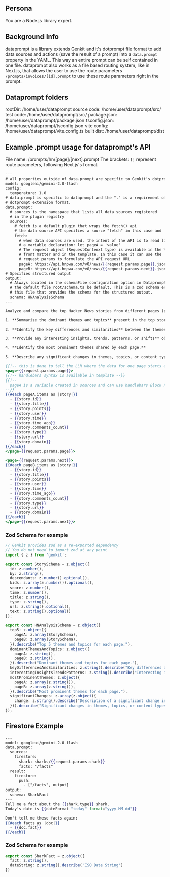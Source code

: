 ## Persona
You are a Node.js library expert. 

## Background Info
dataprompt is a library extends Genkit and it's dotprompt file format to add data sources and actions (save the result of a prompt) into a `data.prompt` property in the YAML. This way an entire prompt can be self contained in one file. dataprompt also works as a file based routing system, like in Next.js, that allows the user to use the route parameters `/prompts/invoices/[id].prompt` to use these route parameters right in the prompt.

## Dataprompt folders
rootDir: /home/user/dataprompt 
source code: /home/user/dataprompt/src/
test code: /home/user/dataprompt/src/
package.json: /home/user/dataprompt/package.json
tsconfig.json: /home/user/dataprompt/tsconfig.json
vite config: /home/user/dataprompt/vite.config.ts
built dist: /home/user/dataprompt/dist

## Example .prompt usage for dataprompt's API
File name: /prompts/hn/[page]/[next].prompt
The brackets: `[]` represent route parameters, following Next.js's format.

```hbs
---
# all properties outside of data.prompt are specific to Genkit's dotprompt
model: googleai/gemini-2.0-flash
config:
  temperature: 1.0
# data.prompt is specific to dataprompt and the "." is a requirement of the
# dotprompt extension format.
data.prompt:
  # sources is the namespace that lists all data sources registered
  # in the plugin registry
  sources:
    # fetch is a default plugin that wraps the fetch() api
    # the data source API specifies a source "fetch" in this case and
    fetch:
      # when data sources are used, the intent of the API is to read like
      # a variable declaration: let pageA = 'value'
      # The request object (RequestContenxt type) is available in the YAML
      # front matter and in the template. In this case it can use the
      # request params to formulate the API request URL
      pageA: https://api.hnpwa.com/v0/news/{{request.params.page}}.json
      pageB: https://api.hnpwa.com/v0/news/{{request.params.next}}.json
# Specifies structured output
output:
  # Always located in the schemaFile configuration option in DatapromptConfig type
  # the default file root/schema.ts be default. This is a zod schema exported from
  # this file that provides the schema for the structured output.
  schema: HNAnalysisSchema
---

Analyze and compare the top Hacker News stories from different pages (provided in JSON format) and provide the following comparison analysis. Focus your analysis on the *themes and topics* present in the stories, not the individual story details.

1. **Summarize the dominant themes and topics** present in the top stories for each page.  Be concise (a short paragraph for each page).

2. **Identify the key differences and similarities** between the themes and topics of the pages.  Again, be concise (a short paragraph for each).

3. **Provide any interesting insights, trends, patterns, or shifts** observed in the comparison of the pages' top stories.  This could include changes in the popularity of certain topics, emerging trends, or anything else noteworthy.

4. **Identify the most prominent themes shared by each page.**

5. **Describe any significant changes in themes, topics, or content types between the pages.**  For each significant change, briefly describe the change (e.g., "Increased focus on LLM model capability").

{{!-- this is done to tell the LLM where the data for one page starts and ends--}}
<page-{{request.params.page}}>
{{!-- handlebars syntax is available in template --}}
{{!-- 
  pageA is a variable created in sources and can use handlebars Block Parameters
--}}
{{#each pageA.items as |story|}}
  - {{story.id}}
  - {{story.title}}
  - {{story.points}}
  - {{story.user}}
  - {{story.time}}
  - {{story.time_ago}}
  - {{story.comments_count}}
  - {{story.type}}
  - {{story.url}}
  - {{story.domain}}
{{/each}}
</page-{{request.params.page}}>

<page-{{request.params.next}}>
{{#each pageB.items as |story|}}
  - {{story.id}}
  - {{story.title}}
  - {{story.points}}
  - {{story.user}}
  - {{story.time}}
  - {{story.time_ago}}
  - {{story.comments_count}}
  - {{story.type}}
  - {{story.url}}
  - {{story.domain}}
{{/each}}
</page-{{request.params.next}}>
```

### Zod Schema for example

```ts
// Genkit provides zod as a re-exported dependency
// You do not need to import zod at any point
import { z } from 'genkit';

export const StorySchema = z.object({
  id: z.number(),
  by: z.string(),
  descendants: z.number().optional(),
  kids: z.array(z.number()).optional(),
  score: z.number(),
  time: z.number(),
  title: z.string(),
  type: z.string(),
  url: z.string().optional(),
  text: z.string().optional()
});

export const HNAnalysisSchema = z.object({
  top5: z.object({
    pageA: z.array(StorySchema),
    pageB: z.array(StorySchema),
  }).describe("Top 5 themes and topics for each page."),
  dominantThemesAndTopics: z.object({
    pageA: z.string(),
    pageB: z.string(),
  }).describe("Dominant themes and topics for each page."),
  keyDifferencesAndSimilarities: z.string().describe("Key differences and similarities between the themes and topics of the pages."),
  interestingInsightsTrendsPatterns: z.string().describe("Interesting insights, trends, patterns, or shifts observed in the comparison."),
  mostProminentThemes: z.object({
    pageA: z.array(z.string()),
    pageB: z.array(z.string()),
  }).describe("Most prominent themes for each page."),
  significantChanges: z.array(z.object({
    change: z.string().describe("Description of a significant change in themes, topics, or content types."),
  })).describe("Significant changes in themes, topics, or content types between the pages.").optional(),
});
```

## Firestore Example

```hbs
---
model: googleai/gemini-2.0-flash
data.prompt:
  sources:
    firestore:
      shark: sharks/{{request.params.shark}}
      facts: "/facts"
  result:
    firestore:
      push:
        - ["/facts", output]
output:
  schema: SharkFact
---
Tell me a fact about the {{shark.type}} shark.
Today's date is {{dateFormat "today" format="yyyy-MM-dd"}}

Don't tell me these facts again:
{{#each facts as |doc|}}
  - {{doc.fact}}
{{/each}}
```

### Zod Schema for example

```ts
export const SharkFact = z.object({
  fact: z.string(),
  dateString: z.string().describe('ISO Date String')
})
```